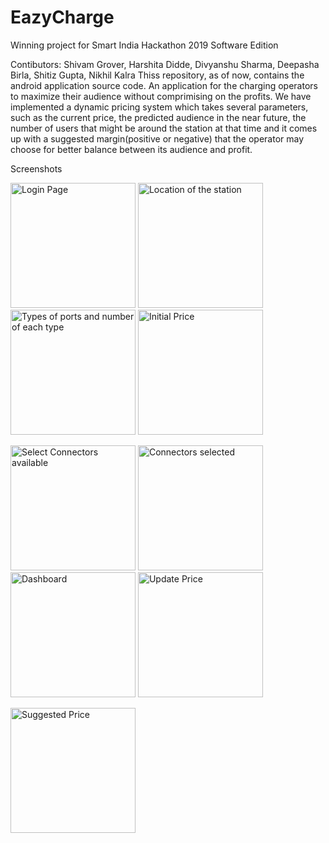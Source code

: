 # EazyCharge

Winning project for Smart India Hackathon 2019 Software Edition

Contibutors: Shivam Grover, Harshita Didde, Divyanshu Sharma, Deepasha Birla, Shitiz Gupta, Nikhil Kalra
Thiss repository, as of now, contains the android application source code.
An application for the charging operators to maximize their audience without comprimising on the profits. 
We have implemented a dynamic pricing system which takes several parameters, such as the current price, the predicted audience in the near future, the number of users that might be around the station at that time and it comes up with a suggested margin(positive or negative) that the operator may choose for better balance between its audience and profit.

Screenshots

 

<img src="https://github.com/shivumgrover/EazyCharge/blob/master/screenshots/a1.png" width="200" title="Login Page">  <img src="https://github.com/shivumgrover/EazyCharge/blob/master/screenshots/A2.png" width="200" title="Location of the station">  <img src="https://github.com/shivumgrover/EazyCharge/blob/master/screenshots/A3.png" width="200" title="Types of ports and number of each type"> <img src="https://github.com/shivumgrover/EazyCharge/blob/master/screenshots/A4_setprice.png.png" width="200" title="Initial Price"> 

<img src="https://github.com/shivumgrover/EazyCharge/blob/master/screenshots/A5_%20connector_unselected.png" width="200" title="Select Connectors available">  <img src="https://github.com/shivumgrover/EazyCharge/blob/master/screenshots/A6_connectors_selected_5.png" width="200" title="Connectors selected">  <img src="https://github.com/shivumgrover/EazyCharge/blob/master/screenshots/A6_dashboard.png" width="200" title="Dashboard"> <img src="https://github.com/shivumgrover/EazyCharge/blob/master/screenshots/A7_manual_price.png" width="200" title="Update Price"> 

<img src="https://github.com/shivumgrover/EazyCharge/blob/master/screenshots/A7_suggested_Price.png" width="200" title="Suggested Price"> 
